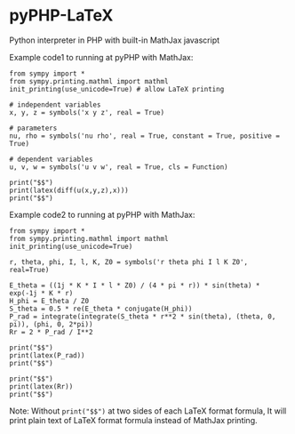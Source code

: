 # pyPHP-LaTeX
Python interpreter in PHP with built-in MathJax javascript

Example code1 to running at pyPHP with MathJax:
```
from sympy import *
from sympy.printing.mathml import mathml
init_printing(use_unicode=True) # allow LaTeX printing

# independent variables
x, y, z = symbols('x y z', real = True)

# parameters
nu, rho = symbols('nu rho', real = True, constant = True, positive = True)

# dependent variables
u, v, w = symbols('u v w', real = True, cls = Function)

print("$$")
print(latex(diff(u(x,y,z),x)))
print("$$")
```

Example code2 to running at pyPHP with MathJax:
```
from sympy import *
from sympy.printing.mathml import mathml
init_printing(use_unicode=True)

r, theta, phi, I, l, K, Z0 = symbols('r theta phi I l K Z0', real=True)

E_theta = ((1j * K * I * l * Z0) / (4 * pi * r)) * sin(theta) * exp(-1j * K * r)
H_phi = E_theta / Z0
S_theta = 0.5 * re(E_theta * conjugate(H_phi))
P_rad = integrate(integrate(S_theta * r**2 * sin(theta), (theta, 0, pi)), (phi, 0, 2*pi))
Rr = 2 * P_rad / I**2

print("$$")
print(latex(P_rad))
print("$$")

print("$$")
print(latex(Rr))
print("$$")
```

Note: Without `print("$$")` at two sides of each LaTeX format formula, It will print plain text of LaTeX format formula instead of MathJax printing.
